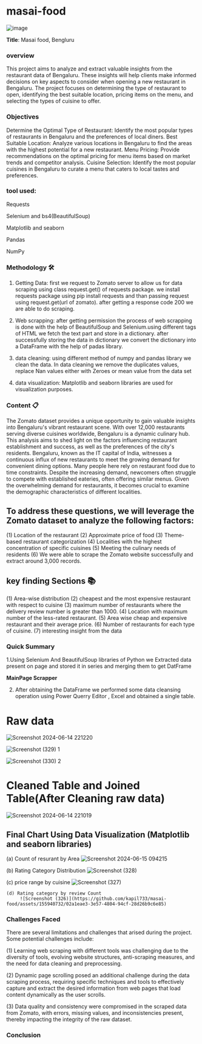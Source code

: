 # masai-food


![image](https://github.com/kapil733/masai-food/assets/155940732/9e852c87-2248-4247-a108-d5f9c957cd3e)









**Title**: Masai food, Bengluru




### **overview**
This project aims to analyze and extract valuable insights from the restaurant data of Bengaluru. These insights will help clients make informed decisions on key aspects to consider when opening a new restaurant in Bengaluru. The project focuses on determining the type of restaurant to open, identifying the best suitable location, pricing items on the menu, and selecting the types of cuisine to offer.

### **Objectives**
Determine the Optimal Type of Restaurant: Identify the most popular types of restaurants in Bengaluru and the preferences of local diners.
Best Suitable Location: Analyze various locations in Bengaluru to find the areas with the highest potential for a new restaurant.
Menu Pricing: Provide recommendations on the optimal pricing for menu items based on market trends and competitor analysis.
Cuisine Selection: Identify the most popular cuisines in Bengaluru to curate a menu that caters to local tastes and preferences.


### **tool used**:

Requests

Selenium and bs4(BeautifulSoup)

Matplotlib and seaborn

Pandas

NumPy

### **Methodology** 🛠️

1) Getting Data: first we request to Zomato server to allow us for data scraping using class request.get() of requests package. we install requests package using pip install requests and than passing request using request.get(url of zomato). after getting a response code 200 we are able to do scraping.

2) Web scrapping: after getting permission the process of web scrapping is done with the help of BeautifulSoup and Selenium.using different tags of HTML we fetch the text part and store in a dictionary. after successfully storing the data in dictionary we convert the dictionary into a DataFrame with the help of padas library.

3) data cleaning: using different method of numpy and pandas library we clean the data. In data cleaning we remove the duplicates values, replace Nan values either with Zeroes or mean value from the data set

4) data visualization: Matplotlib and seaborn libraries are used for visualization purposes.


###  Content 📋

The Zomato dataset provides a unique opportunity to gain valuable insights into Bengaluru's vibrant restaurant scene. With over 12,000 restaurants serving diverse cuisines worldwide, Bengaluru is a dynamic culinary hub. This analysis aims to shed light on the factors influencing restaurant establishment and success, as well as the preferences of the city's residents.
Bengaluru, known as the IT capital of India, witnesses a continuous influx of new restaurants to meet the growing demand for convenient dining options.
Many people here rely on restaurant food due to time constraints.
Despite the increasing demand, newcomers often struggle to compete with established eateries, often offering similar menus.
Given the overwhelming demand for restaurants, it becomes crucial to examine the demographic characteristics of different localities.


## To address these questions, we will leverage the Zomato dataset to analyze the following factors:
(1) Location of the restaurant
(2) Approximate price of food
(3) Theme-based restaurant categorization
(4) Localities with the highest concentration of specific cuisines
(5) Meeting the culinary needs of residents
(6) We were able to scrape the Zomato website successfully and extract around 3,000 records.


## key finding Sections 📚
 
 (1) Area-wise distribution
 (2) cheapest and the most expensive restaurant with respect to cuisine
 (3) maximum number of restaurants where the delivery review number is greater than 1000.
(4)  Location with maximum number of the less-rated restaurant.
(5)  Area wise cheap and expensive restaurant and their average price.
(6)  Number of restaurants for each type of cuisine.
(7)  interesting insight from the data


### **Quick Summary**
1.Using Selenium And BeautifulSoup libraries of Python we Extracted data present on page and stored it in series and merging them to get DatFrame

**MainPage Scrapper**




2. After obtaining the DataFrame we performed some data cleansing operation using Power Querry Editor , Excel and obtained a single table.

# **Raw data**
![Screenshot 2024-06-14 221220](https://github.com/kapil733/masai-food/assets/155940732/9853e8a5-e389-4d24-80b6-0561790ef4d1)


![Screenshot (329) 1](https://github.com/kapil733/masai-food/assets/155940732/fee280d4-790c-4794-8b4f-8ae9cc5fa959)


![Screenshot (330) 2](https://github.com/kapil733/masai-food/assets/155940732/b044cf26-9ebb-4251-9ff2-8dd831270d42)




# **Cleaned Table and Joined Table(After Cleaning raw data)**

 ![Screenshot 2024-06-14 221019](https://github.com/kapil733/masai-food/assets/155940732/c872ebf8-23ca-4da7-afa8-e8265f7089a4)







## **Final Chart Using Data Visualization (Matplotlib and seaborn libraries)**

 (a) Count of resurant by Area
      ![Screenshot 2024-06-15 094215](https://github.com/kapil733/masai-food/assets/155940732/22d7df44-9fbc-4571-bd00-07658de9436e)


  (b) Rating Category Distribution
       ![Screenshot (328)](https://github.com/kapil733/masai-food/assets/155940732/ad467ac8-932c-4fb3-ac8e-3856f7e9ee0b)

   (c) price range by cuisine
       ![Screenshot (327)](https://github.com/kapil733/masai-food/assets/155940732/7888327a-8c09-48ba-b615-db1e78bb5ba1)


    (d) Rating category by review Count  
         ![Screenshot (326)](https://github.com/kapil733/masai-food/assets/155940732/02a1eae3-3e57-4804-94cf-28d26b9c6e85)














### **Challenges Faced**
There are several limitations and challenges that arised during the project. Some potential challenges include:

(1) Learning web scraping with different tools was challenging due to the diversity of tools, evolving website structures, anti-scraping measures, and the need for data cleaning and 
    preprocessing.
    
(2) Dynamic page scrolling posed an additional challenge during the data scraping process, requiring specific techniques and tools to effectively capture and extract the desired 
    information from web pages that load content dynamically as the user scrolls.
    
(3) Data quality and consistency were compromised in the scraped data from Zomato, with errors, missing values, and inconsistencies present, thereby impacting the integrity of the raw 
    dataset.





### **Conclusion**

